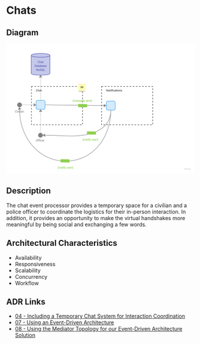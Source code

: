 # Chats

## Diagram

![Chats](../../assets/detailed-chat.jpg)

## Description
The chat event processor provides a temporary space for a civilian and a police officer to coordinate the logistics for their in-person interaction. In addition, it provides an opportunity to make the virtual handshakes more meaningful by being social and exchanging a few words.

## Architectural Characteristics
- Availability
- Responsiveness
- Scalability
- Concurrency
- Workflow

## ADR Links
- [04 - Including a Temporary Chat System for Interaction Coordination](../adr/04-chats.md)
- [07 - Using an Event-Driven Architecture](../adr/07-event-driven.md)
- [08 - Using the Mediator Topology for our Event-Driven Architecture Solution](../adr/08-mediator-topology.md)
